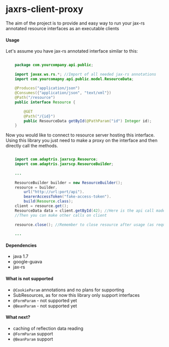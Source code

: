 jaxrs-client-proxy
======
The aim of the project is to provide and easy way to run your jax-rs annotated resource interfaces as an executable clients

#### Usage

Let's assume you have jax-rs annotated interface similar to this:
```java
	
	package com.yourcompany.api.public;
	
	import javax.ws.rs.*; //Import of all needed jax-rs annotations
	import com.yourcomapny.api.public.model.ResourceData;
	
	@Produces("application/json")
	@Consumes({"application/json", "text/xml"})
	@Path("/resource")
	public interface Resource {
	
		@GET
		@Path("/{id}")
		public ResourceData getById(@PathParam("id") Integer id);
	}
```

Now you would like to connect to resource server hosting this interface. Using this library you just need to make a proxy on the interface and then directly call the methods.

```java

	import com.adaptris.jaxrscp.Resource;
	import com.adaptris.jaxrscp.ResourceBuilder;
	
	...
	
	ResourceBuilder builder = new ResourceBuilder();
	resource = builder.
		url("http://url:port/api").
		bearerAccessToken("fake-access-token").
		build(Resource.class);
	client = resource.get();
	ResourceData data = client.getById(42); //Here is the api call made
	//Then you can make other calls on client
	
	resource.close(); //Remember to close resource after usage (as required by jax-rs client specification)
		
	...

```

#### Dependencies
- java 1.7
- google-guava
- jax-rs

#### What is not supported
- `@CookieParam` annotations and no plans for supporting
- SubResources, as for now this library only support interfaces
- `@FormParam` - not supported yet
- `@BeanParam` - not supported yet

#### What next?
- caching of reflection data reading
- `@FormParam` support
- `@BeanParam` support
